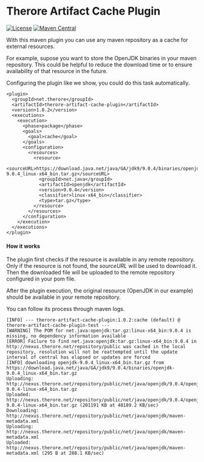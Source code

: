 # Therore Artifact Cache Plugin

[![License](https://img.shields.io/badge/License-Apache%202.0-blue.svg)](https://opensource.org/licenses/Apache-2.0)
[![Maven Central](https://img.shields.io/maven-central/v/org.apache.maven/apache-maven.svg)](http://search.maven.org/#search%7Cga%7C1%7Ctherore-artifact-cache-plugin)

With this maven plugin you can use any maven repository as a cache for external resources.

For example, supose you want to store the OpenJDK binaries in your maven repository. This could be helpful to reduce the download time or to ensure availability of that resource in the future.

Configuring the plugin like we show, you could do this task automatically.

```
<plugin>
  <groupId>net.therore</groupId>
  <artifactId>therore-artifact-cache-plugin</artifactId>
  <version>1.0.2</version>
  <executions>
    <execution>
      <phase>package</phase>
      <goals>
        <goal>cache</goal>
      </goals>
      <configuration>
        <resources>
          <resource>
            <sourceURL>https://download.java.net/java/GA/jdk9/9.0.4/binaries/openjdk-9.0.4_linux-x64_bin.tar.gz</sourceURL>
            <groupId>net.java</groupId>
            <artifactId>openjdk</artifactId>
            <version>9.0.4</version>
            <classifier>linux-x64_bin</classifier>
            <type>tar.gz</type>
          </resource>
        </resources>
      </configuration>
    </execution>
  </executions>
</plugin>
```

#### How it works

The plugin first checks if the resource is available in any remote repository. Only if the resource is not found, the *sourceURL* will be used to download it. Then the downloaded file will be uploaded to the remote repository configured in your pom file.

After the plugin execution, the original resource (OpenJDK in our example) should be available in your remote repository.

You can follow its process through maven logs.
```
[INFO] --- therore-artifact-cache-plugin:1.0.2:cache (default) @ therore-artifact-cache-plugin-test ---
[WARNING] The POM for net.java:openjdk:tar.gz:linux-x64_bin:9.0.4 is missing, no dependency information available
[ERROR] Failure to find net.java:openjdk:tar.gz:linux-x64_bin:9.0.4 in http://nexus.therore.net/repository/public was cached in the local repository, resolution will not be reattempted until the update interval of central has elapsed or updates are forced
[INFO] downloading openjdk-9.0.4_linux-x64_bin.tar.gz from https://download.java.net/java/GA/jdk9/9.0.4/binaries/openjdk-9.0.4_linux-x64_bin.tar.gz
Uploading: http://nexus.therore.net/repository/public/net/java/openjdk/9.0.4/openjdk-9.0.4-linux-x64_bin.tar.gz
Uploaded: http://nexus.therore.net/repository/public/net/java/openjdk/9.0.4/openjdk-9.0.4-linux-x64_bin.tar.gz (201191 KB at 48189.2 KB/sec)
Downloading: http://nexus.therore.net/repository/public/net/java/openjdk/maven-metadata.xml
Uploading: http://nexus.therore.net/repository/public/net/java/openjdk/maven-metadata.xml
Uploaded: http://nexus.therore.net/repository/public/net/java/openjdk/maven-metadata.xml (295 B at 288.1 KB/sec)
```
